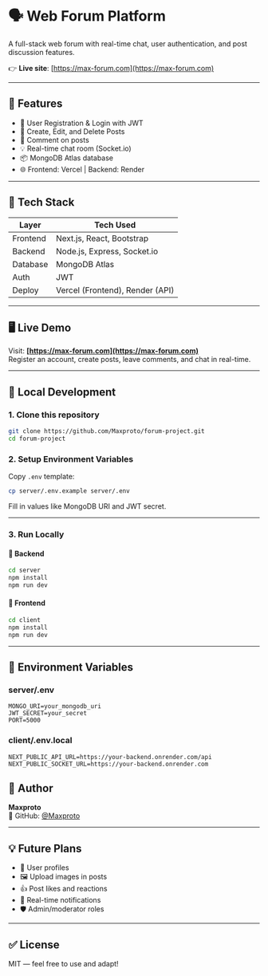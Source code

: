 # 🗣️ Web Forum Platform

A full-stack web forum with real-time chat, user authentication, and post discussion features.

👉 **Live site**: [https://max-forum.com](https://max-forum.com)

---

## 🚀 Features

- 🔐 User Registration & Login with JWT
- 📝 Create, Edit, and Delete Posts
- 💬 Comment on posts
- 💡 Real-time chat room (Socket.io)
- 📦 MongoDB Atlas database
- 🌐 Frontend: Vercel | Backend: Render

---

## 🧰 Tech Stack

| Layer     | Tech Used                        |
|-----------|----------------------------------|
| Frontend  | Next.js, React, Bootstrap        |
| Backend   | Node.js, Express, Socket.io      |
| Database  | MongoDB Atlas                    |
| Auth      | JWT                              |
| Deploy    | Vercel (Frontend), Render (API)  |

---

## 🖥️ Live Demo

Visit: **[https://max-forum.com](https://max-forum.com)**  
Register an account, create posts, leave comments, and chat in real-time.

---

## 🧪 Local Development

### 1. Clone this repository
```bash
git clone https://github.com/Maxproto/forum-project.git
cd forum-project
```

### 2. Setup Environment Variables

Copy `.env` template:

```bash
cp server/.env.example server/.env
```

Fill in values like MongoDB URI and JWT secret.

---

### 3. Run Locally

#### 🧠 Backend

```bash
cd server
npm install
npm run dev
```

#### 🎨 Frontend

```bash
cd client
npm install
npm run dev
```

---

## 🔐 Environment Variables

### server/.env

```env
MONGO_URI=your_mongodb_uri
JWT_SECRET=your_secret
PORT=5000
```

### client/.env.local

```env
NEXT_PUBLIC_API_URL=https://your-backend.onrender.com/api
NEXT_PUBLIC_SOCKET_URL=https://your-backend.onrender.com
```


## 👤 Author

**Maxproto**  
🔗 GitHub: [@Maxproto](https://github.com/Maxproto)

---

## 💡 Future Plans

- 👤 User profiles
- 🖼️ Upload images in posts
- 👍 Post likes and reactions
- 🔔 Real-time notifications
- 🛡️ Admin/moderator roles

---

## ✅ License

MIT — feel free to use and adapt!
